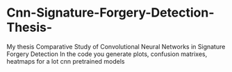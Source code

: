 # Cnn-Signature-Forgery-Detection-Thesis-
My thesis Comparative Study of Convolutional Neural Networks in Signature Forgery Detection
In the code you generate plots, confusion matrixes, heatmaps for a lot cnn pretrained models
